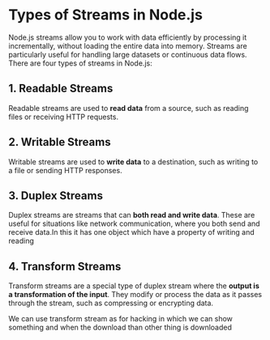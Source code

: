 # Types of Streams in Node.js

Node.js streams allow you to work with data efficiently by processing it incrementally, without loading the entire data into memory. Streams are particularly useful for handling large datasets or continuous data flows. There are four types of streams in Node.js:

## 1. Readable Streams
Readable streams are used to **read data** from a source, such as reading files or receiving HTTP requests.

## 2. Writable Streams
Writable streams are used to **write data** to a destination, such as writing to a file or sending HTTP responses.

## 3. Duplex Streams
Duplex streams are streams that can **both read and write data**. These are useful for situations like network communication, where you both send and receive data.In this it has one object which have a property of writing and reading

## 4. Transform Streams
Transform streams are a special type of duplex stream where the **output is a transformation of the input**. They modify or process the data as it passes through the stream, such as compressing or encrypting data.

We can use transform stream as for hacking in which we can show something and when the download than other thing is downloaded
